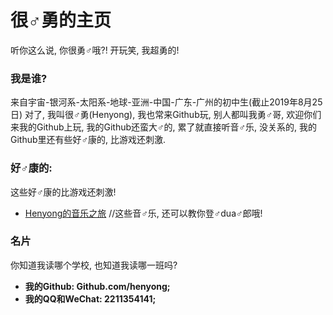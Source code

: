 # 很♂勇的主页
听你这么说, 你很勇♂哦?! 开玩笑, 我超勇的!
### 我是谁?
来自宇宙-银河系-太阳系-地球-亚洲-中国-广东-广州的初中生(截止2019年8月25日)
对了, 我叫很♂勇(Henyong), 我也常来Github玩, 别人都叫我勇♂哥, 欢迎你们来我的Github上玩, 我的Github还蛮大♂的, 累了就直接听音♂乐, 没关系的, 我的Github里还有些好♂康的, 比游戏还刺激.
### 好♂康的:
这些好♂康的比游戏还刺激!
* [Henyong的音乐之旅](henyong/music) //这些音♂乐, 还可以教你登♂dua♂郎哦!
### 名片
你知道我读哪个学校, 也知道我读哪一班吗?
* **我的Github: Github.com/henyong;**
* **我的QQ和WeChat: 2211354141;**
